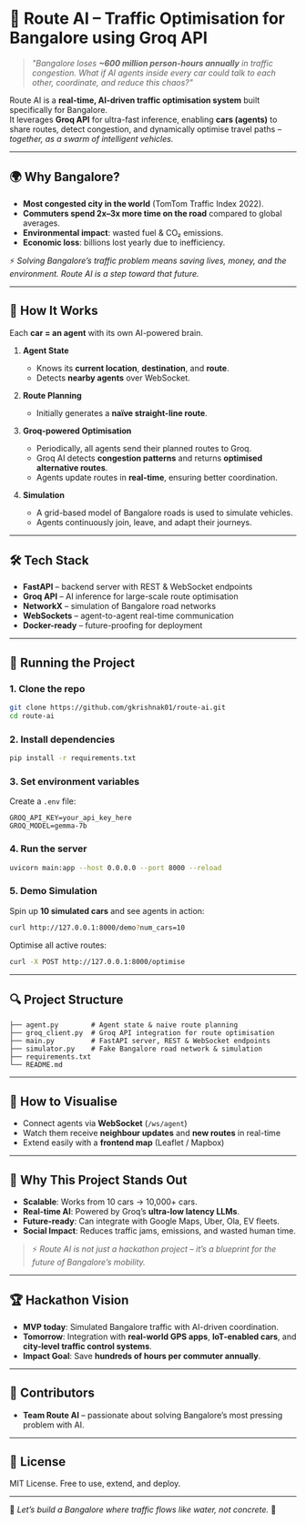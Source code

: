 # 🚦 Route AI – Traffic Optimisation for Bangalore using Groq API

> *"Bangalore loses **~600 million person-hours annually** in traffic congestion. What if AI agents inside every car could talk to each other, coordinate, and reduce this chaos?"*  

Route AI is a **real-time, AI-driven traffic optimisation system** built specifically for Bangalore.  
It leverages **Groq API** for ultra-fast inference, enabling **cars (agents)** to share routes, detect congestion, and dynamically optimise travel paths – *together, as a swarm of intelligent vehicles.*

---

## 🌍 Why Bangalore?
- **Most congested city in the world** (TomTom Traffic Index 2022).  
- **Commuters spend 2x–3x more time on the road** compared to global averages.  
- **Environmental impact**: wasted fuel & CO₂ emissions.  
- **Economic loss**: billions lost yearly due to inefficiency.

⚡ *Solving Bangalore’s traffic problem means saving lives, money, and the environment. Route AI is a step toward that future.*

---

## 🤖 How It Works
Each **car = an agent** with its own AI-powered brain.  

1. **Agent State**  
   - Knows its **current location**, **destination**, and **route**.  
   - Detects **nearby agents** over WebSocket.  

2. **Route Planning**  
   - Initially generates a **naïve straight-line route**.  

3. **Groq-powered Optimisation**  
   - Periodically, all agents send their planned routes to Groq.  
   - Groq AI detects **congestion patterns** and returns **optimised alternative routes**.  
   - Agents update routes in **real-time**, ensuring better coordination.  

4. **Simulation**  
   - A grid-based model of Bangalore roads is used to simulate vehicles.  
   - Agents continuously join, leave, and adapt their journeys.  

---

## 🛠️ Tech Stack
- **FastAPI** – backend server with REST & WebSocket endpoints  
- **Groq API** – AI inference for large-scale route optimisation  
- **NetworkX** – simulation of Bangalore road networks  
- **WebSockets** – agent-to-agent real-time communication  
- **Docker-ready** – future-proofing for deployment  

---

## 🚀 Running the Project

### 1. Clone the repo
```bash
git clone https://github.com/gkrishnak01/route-ai.git
cd route-ai
```

### 2. Install dependencies
```bash
pip install -r requirements.txt
```

### 3. Set environment variables
Create a `.env` file:
```
GROQ_API_KEY=your_api_key_here
GROQ_MODEL=gemma-7b
```

### 4. Run the server
```bash
uvicorn main:app --host 0.0.0.0 --port 8000 --reload
```

### 5. Demo Simulation
Spin up **10 simulated cars** and see agents in action:
```bash
curl http://127.0.0.1:8000/demo?num_cars=10
```

Optimise all active routes:
```bash
curl -X POST http://127.0.0.1:8000/optimise
```

---

## 🔍 Project Structure
```
├── agent.py        # Agent state & naive route planning
├── groq_client.py  # Groq API integration for route optimisation
├── main.py         # FastAPI server, REST & WebSocket endpoints
├── simulator.py    # Fake Bangalore road network & simulation
├── requirements.txt
└── README.md
```

---

## 🎥 How to Visualise
- Connect agents via **WebSocket** (`/ws/agent`)  
- Watch them receive **neighbour updates** and **new routes** in real-time  
- Extend easily with a **frontend map** (Leaflet / Mapbox)  

---

## 🌟 Why This Project Stands Out
- **Scalable**: Works from 10 cars → 10,000+ cars.  
- **Real-time AI**: Powered by Groq’s **ultra-low latency LLMs**.  
- **Future-ready**: Can integrate with Google Maps, Uber, Ola, EV fleets.  
- **Social Impact**: Reduces traffic jams, emissions, and wasted human time.  

> ⚡ *Route AI is not just a hackathon project – it’s a blueprint for the future of Bangalore’s mobility.*

---

## 🏆 Hackathon Vision
- **MVP today**: Simulated Bangalore traffic with AI-driven coordination.  
- **Tomorrow**: Integration with **real-world GPS apps**, **IoT-enabled cars**, and **city-level traffic control systems**.  
- **Impact Goal**: Save **hundreds of hours per commuter annually**.  

---

## 🙌 Contributors
- **Team Route AI** – passionate about solving Bangalore’s most pressing problem with AI.  

---

## 📜 License
MIT License. Free to use, extend, and deploy.

---

🚦 *Let’s build a Bangalore where traffic flows like water, not concrete.* 🌆
